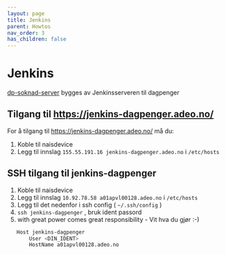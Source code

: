 ```yaml
---
layout: page
title: Jenkins
parent: Howtos
nav_order: 3
has_children: false
---
```


# Jenkins
[dp-soknad-server](https://github.com/navikt/dp-soknad-server) bygges av Jenkinsserveren til dagpenger

## Tilgang til https://jenkins-dagpenger.adeo.no/ 

For å tilgang til https://jenkins-dagpenger.adeo.no/ må du:

1. Koble til naisdevice
2. Legg til innslag `155.55.191.16 jenkins-dagpenger.adeo.no` i `/etc/hosts` 

## SSH tilgang til jenkins-dagpenger 

1. Koble til naisdevice
2. Legg til innslag `10.92.78.58 a01apvl00128.adeo.no` i `/etc/hosts` 
3. Legg til det nedenfor i ssh config ( `~/.ssh/config` )
4. `ssh jenkins-dagpenger` , bruk ident passord
5. with great power comes great responsibility - Vit hva du gjør :-)

```bash
   Host jenkins-dagpenger
       User <DIN_IDENT>
       HostName a01apvl00128.adeo.no
```


